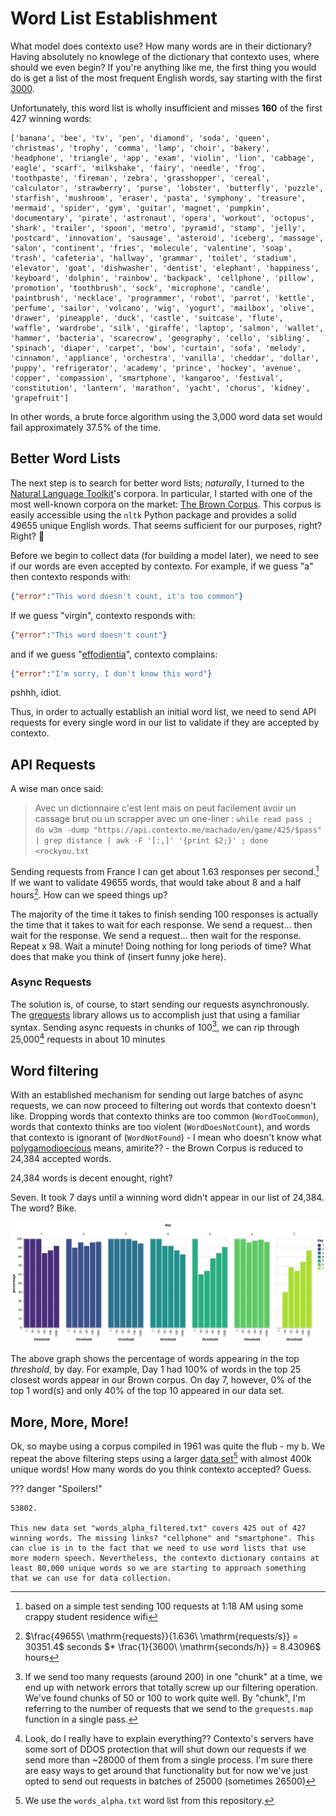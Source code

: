 # Word List Establishment

What model does contexto use? How many words are in their dictionary? Having absolutely no knowlege of the dictionary that contexto uses, where should we even begin? If you're anything like me, the first thing you would do is get a list of the most frequent English words, say starting with the first [3000](https://www.ef.edu/english-resources/english-vocabulary/top-3000-words/).

Unfortunately, this word list is wholly insufficient and misses **160** of the first 427 winning words:

```
['banana', 'bee', 'tv', 'pen', 'diamond', 'soda', 'queen', 'christmas', 'trophy', 'comma', 'lamp', 'choir', 'bakery', 'headphone', 'triangle', 'app', 'exam', 'violin', 'lion', 'cabbage', 'eagle', 'scarf', 'milkshake', 'fairy', 'needle', 'frog', 'toothpaste', 'fireman', 'zebra', 'grasshopper', 'cereal', 'calculator', 'strawberry', 'purse', 'lobster', 'butterfly', 'puzzle', 'starfish', 'mushroom', 'eraser', 'pasta', 'symphony', 'treasure', 'mermaid', 'spider', 'gym', 'guitar', 'magnet', 'pumpkin', 'documentary', 'pirate', 'astronaut', 'opera', 'workout', 'octopus', 'shark', 'trailer', 'spoon', 'metro', 'pyramid', 'stamp', 'jelly', 'postcard', 'innovation', 'sausage', 'asteroid', 'iceberg', 'massage', 'salon', 'continent', 'fries', 'molecule', 'valentine', 'soap', 'trash', 'cafeteria', 'hallway', 'grammar', 'toilet', 'stadium', 'elevator', 'goat', 'dishwasher', 'dentist', 'elephant', 'happiness', 'keyboard', 'dolphin', 'rainbow', 'backpack', 'cellphone', 'pillow', 'promotion', 'toothbrush', 'sock', 'microphone', 'candle', 'paintbrush', 'necklace', 'programmer', 'robot', 'parrot', 'kettle', 'perfume', 'sailor', 'volcano', 'wig', 'yogurt', 'mailbox', 'olive', 'drawer', 'pineapple', 'duck', 'castle', 'suitcase', 'flute', 'waffle', 'wardrobe', 'silk', 'giraffe', 'laptop', 'salmon', 'wallet', 'hammer', 'bacteria', 'scarecrow', 'geography', 'cello', 'sibling', 'spinach', 'diaper', 'carpet', 'bow', 'curtain', 'sofa', 'melody', 'cinnamon', 'appliance', 'orchestra', 'vanilla', 'cheddar', 'dollar', 'puppy', 'refrigerator', 'academy', 'prince', 'hockey', 'avenue', 'copper', 'compassion', 'smartphone', 'kangaroo', 'festival', 'constitution', 'lantern', 'marathon', 'yacht', 'chorus', 'kidney', 'grapefruit']
```

In other words, a brute force algorithm using the 3,000 word data set would fail approximately $37.5\%$ of the time.

## Better Word Lists

The next step is to search for better word lists; _naturally_, I turned to the [Natural Language Toolkit](https://www.nltk.org/)'s corpora. In particular, I started with one of the most well-known corpora on the market: [The Brown Corpus](https://www.wikiwand.com/en/Brown_Corpus). This corpus is easily accessible using the `nltk` Python package and provides a solid 49655 unique English words. That seems sufficient for our purposes, right? Right? :speak_no_evil:

Before we begin to collect data (for building a model later), we need to see if our words are even accepted by contexto. For example, if we guess "a" then contexto responds with:
```json
{"error":"This word doesn't count, it's too common"}
```
If we guess "virgin", contexto responds with:
```json
{"error":"This word doesn't count"}
```
and if we guess "[effodientia](https://www.merriam-webster.com/dictionary/Effodientia)", contexto complains:
```json
{"error":"I'm sorry, I don't know this word"}
```
pshhh, idiot.

Thus, in order to actually establish an initial word list, we need to send API requests for every single word in our list to validate if they are accepted by contexto.


## API Requests

A wise man once said:

> Avec un dictionnaire c'est lent mais on peut facilement avoir un cassage brut ou un scrapper avec un one-liner :
>`while read pass ; do w3m -dump "https://api.contexto.me/machado/en/game/425/$pass" | grep distance | awk -F '[:,]' '{print $2;}' ; done <rockyou.txt`

Sending requests from France I can get about 1.63 responses per second.[^1] If we want to validate 49655 words, that would take about 8 and a half hours[^2]. How can we speed things up?

The majority of the time it takes to finish sending 100 responses is actually the time that it takes to wait for each response. We send a request... then wait for the response. We send a request... then wait for the response. Repeat x 98. Wait a minute! Doing nothing for long periods of time? What does that make you think of (insert funny joke here).

### Async Requests

The solution is, of course, to start sending our requests asynchronously. The [grequests](https://github.com/spyoungtech/grequests) library allows us to accomplish just that using a familiar syntax. Sending async requests in chunks of 100[^3], we can rip through 25,000[^4] requests in about 10 minutes

## Word filtering

With an established mechanism for sending out large batches of async requests, we can now proceed to filtering out words that contexto doesn't like. Dropping words that contexto thinks are too common (`WordTooCommon`), words that contexto thinks are too violent (`WordDoesNotCount`), and words that contexto is ignorant of (`WordNotFound`) - I mean who doesn't know what [polygamodioecious](https://sweetgum.nybg.org/science/glossary/glossary-details/?irn=1271) means, amirite?? - the Brown Corpus is reduced to 24,384 accepted words.

24,384 words is decent enought, right?

Seven. It took 7 days until a winning word didn't appear in our list of 24,384. The word? Bike.

![images](./media/visualization.svg)

The above graph shows the percentage of words appearing in the top _threshold_, by day. For example, Day 1 had 100% of words in the top 25 closest words appear in our Brown corpus. On day 7, however, 0% of the top 1 word(s) and only 40% of the top 10 appeared in our data set.

## More, More, More!

Ok, so maybe using a corpus compiled in 1961 was quite the flub - my b. We repeat the above filtering steps using a larger [data set](https://github.com/dwyl/english-words)[^5] with almost 400k unique words! How many words do you think contexto accepted? Guess.

??? danger "Spoilers!"

    53802.

    This new data set "words_alpha_filtered.txt" covers 425 out of 427 winning words. The missing links? "cellphone" and "smartphone". This can clue is in to the fact that we need to use word lists that use more modern speech. Nevertheless, the contexto dictionary contains at least 80,000 unique words so we are starting to approach something that we can use for data collection.


[^1]: based on a simple test sending 100 requests at 1:18 AM using some crappy student residence wifi

[^2]: $\frac{49655\ \mathrm{requests}}{1.636\ \mathrm{requests/s}} = 30351.4$ seconds $* \frac{1}{3600\ \mathrm{seconds/h}} = 8.43096$ hours

[^3]: If we send too many requests (around 200) in one "chunk" at a time, we end up with network errors that totally screw up our filtering operation. We've found chunks of 50 or 100 to work quite well. By "chunk", I'm referring to the number of requests that we send to the `grequests.map` function in a single pass.

[^4]: Look, do I really have to explain everything?? Contexto's servers have some sort of DDOS protection that will shut down our requests if we send more than ~28000 of them from a single process. I'm sure there are easy ways to get around that functionality but for now we've just opted to send out requests in batches of 25000 (sometimes 26500)

[^5]: We use the `words_alpha.txt` word list from this repository.